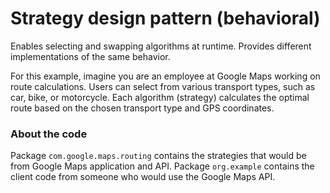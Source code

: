 # Strategy design pattern (behavioral)

Enables selecting and swapping algorithms at runtime. Provides different implementations of the same behavior.

For this example, imagine you are an employee at Google Maps working on route calculations. Users can select from various transport types, such as car, bike, or motorcycle. Each algorithm (strategy) calculates the optimal route based on the chosen transport type and GPS coordinates. 

### About the code

Package `com.google.maps.routing` contains the strategies that would be from Google Maps application and API. Package `org.example` contains the client code from someone who would use the Google Maps API.
